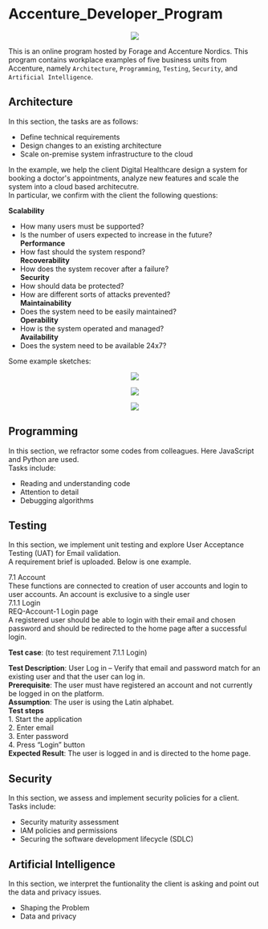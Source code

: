 # Accenture_Developer_Program
 
<p align="center">
  <img src="https://i.ibb.co/4RygkNk/1.png">
</p>  

This is an online program hosted by Forage and Accenture Nordics. This program contains workplace examples of five business units from Accenture, namely `Architecture`, `Programming`, `Testing`, `Security`, and `Artificial Intelligence`. 

## Architecture
In this section, the tasks are as follows:  
* Define technical requirements  
* Design changes to an existing architecture  
* Scale on-premise system infrastructure to the cloud  

In the example, we help the client Digital Healthcare design a system for booking a doctor's appointments, analyze new features and scale the system into a cloud based architecutre.   
In particular, we confirm with the client the following questions:    
        
__Scalability__  
* How many users must be supported?  
* Is the number of users expected to increase in the future?  
__Performance__  
* How fast should the system respond?  
__Recoverability__  
* How does the system recover after a failure?  
__Security__  
* How should data be protected?  
* How are different sorts of attacks prevented?  
__Maintainability__  
* Does the system need to be easily maintained?  
__Operability__  
* How is the system operated and managed?  
__Availability__  
* Does the system need to be available 24x7?  
  
Some example sketches:
<p align="center">
  <img src="https://cdn.theforage.com/vinternships/companyassets/xhih9yFWsf6AYfngd/FdzpifqhgauZCbxQ7/x.png">
</p>  
  
<p align="center">
  <img src="https://cdn.theforage.com/vinternships/companyassets/xhih9yFWsf6AYfngd/FdzpifqhgauZCbxQ7/12.png">
</p>  
  
<p align="center">
  <img src="https://cdn.theforage.com/vinternships/companyassets/xhih9yFWsf6AYfngd/FdzpifqhgauZCbxQ7/Arch%20Inf.png">
</p>  


## Programming
In this section, we refractor some codes from colleagues. Here JavaScript and Python are used.   
Tasks include:
* Reading and understanding code  
* Attention to detail  
* Debugging algorithms  


## Testing
In this section, we implement unit testing and explore User Acceptance Testing (UAT) for Email validation.  
A requirement brief is uploaded.  Below is one example.  
     
7.1 Account   
   These functions are connected to creation of user accounts and login to user accounts. An account is exclusive to a single user   
7.1.1 Login   
   REQ-Account-1 Login page   
   A registered user should be able to login with their email and chosen password and should be redirected to the home page after a successful login.  
       
__Test case__: (to test requirement 7.1.1 Login)
  
__Test Description__: User Log in – Verify that email and password match for an existing user and that the user can log in.  
__Prerequisite__: The user must have registered an account and not currently be logged in on the platform.   
__Assumption__: The user is using the Latin alphabet.    
__Test steps__   
    1. Start the application   
    2. Enter email   
    3. Enter password   
    4. Press “Login” button    
__Expected Result__: The user is logged in and is directed to the home page.   


## Security
In this section, we assess and implement security policies for a client.  
Tasks include:  
* Security maturity assessment  
* IAM policies and permissions  
* Securing the software development lifecycle (SDLC)  


## Artificial Intelligence
In this section, we interpret the funtionality the client is asking and point out the data and privacy issues.  
* Shaping the Problem  
* Data and privacy  